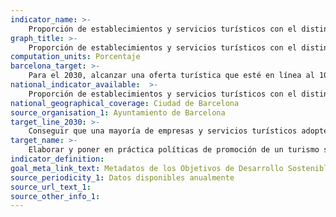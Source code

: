 ```yaml
---
indicator_name: >-
    Proporción de establecimientos y servicios turísticos con el distintivo “Compromiso Biosphere”
graph_title: >-
    Proporción de establecimientos y servicios turísticos con el distintivo “Compromiso Biosphere”
computation_units: Porcentaje
barcelona_target: >-
    Para el 2030, alcanzar una oferta turística que esté en línea al 100% con la Agenda 2030: sostenible, segura y de alta calidad
national_indicator_available:  >-
    Proporción de establecimientos y servicios turísticos con el distintivo “Compromiso Biosphere”
national_geographical_coverage: Ciudad de Barcelona
source_organisation_1: Ayuntamiento de Barcelona
target_line_2030: >-
    Conseguir que una mayoría de empresas y servicios turísticos adopten el distintivo “Compromiso Biosphere”: Superior al 50%
target_name: >-
    Elaborar y poner en práctica políticas de promoción de un turismo sostenible que cree empleo y promueva la cultura y los productos locales
indicator_definition:
goal_meta_link_text: Metadatos de los Objetivos de Desarrollo Sostenible de las Naciones Unidas (pdf 894kB)
source_periodicity_1: Datos disponibles anualmente
source_url_text_1:
source_other_info_1: 
---
```

